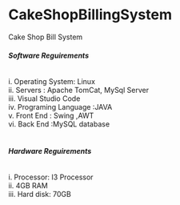 # CakeShopBillingSystem
Cake Shop Bill System


<h4><i>Software Reguirements</i></h4><br>
    i.   Operating System: Linux<br>
    ii.  Servers : Apache TomCat, MySql Server <br>
    iii. Visual Studio Code <br>
    iv.  Programing Language :JAVA <br>
    v.   Front End : Swing ,AWT<br>
    vi.  Back End :MySQL database<br><br>

<h4><i>Hardware Reguirements</i></h4><br>
    i.   Processor: I3 Processor<br>
    ii.  4GB RAM<br>
    iii. Hard disk: 70GB<br>
